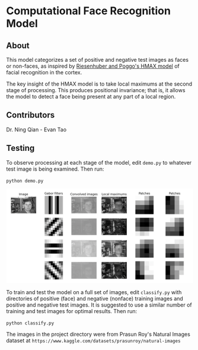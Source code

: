 # Computational Face Recognition Model 

## About ##

This model categorizes a set of positive and negative test images as faces or non-faces, as inspired by [Riesenhuber and Poggo's HMAX model](https://www.researchgate.net/publication/12774907_Riesenhuber_M_Poggio_T_Hierarchical_models_of_object_recognition_in_cortex_Nat_Neurosci_2_1019-1025) of facial recognition in the cortex. 

The key insight of the HMAX model is to take local maximums at the second stage of processing. This produces positional invariance; that is, it allows the model to detect a face being present at any part of a local region. 

## Contributors ## 

Dr. Ning Qian - Evan Tao 

## Testing ##

To observe processing at each stage of the model, edit `demo.py` to whatever test image is being examined. Then run: 

`python demo.py`

![Image of stages of facial recognition processing](./demo_image.png)

To train and test the model on a full set of images, edit `classify.py` with directories of positive (face) and negative (nonface) training images and positive and negative test images. It is suggested to use a similar number of training and test images for optimal results. Then run: 

`python classify.py`

The images in the project directory were from Prasun Roy's Natural Images dataset at `https://www.kaggle.com/datasets/prasunroy/natural-images` 